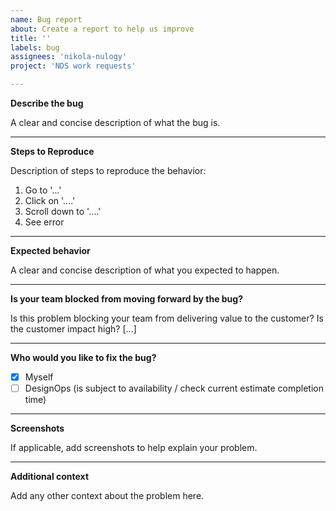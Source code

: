 ```yaml
---
name: Bug report
about: Create a report to help us improve
title: ''
labels: bug
assignees: 'nikola-nulogy'
project: 'NDS work requests'

---
```


**Describe the bug**

A clear and concise description of what the bug is.

---

**Steps to Reproduce**

Description of steps to reproduce the behavior:
1. Go to '...'
2. Click on '....'
3. Scroll down to '....'
4. See error

---

**Expected behavior**

A clear and concise description of what you expected to happen.

---

**Is your team blocked from moving forward by the bug?**

Is this problem blocking your team from delivering value to the customer? Is the customer impact high? [...]

---

**Who would you like to fix the bug?**
- [x] Myself
- [ ] DesignOps (is subject to availability / check current estimate completion time)

---

**Screenshots**</br>

If applicable, add screenshots to help explain your problem.

---

**Additional context**<br/>

Add any other context about the problem here.

